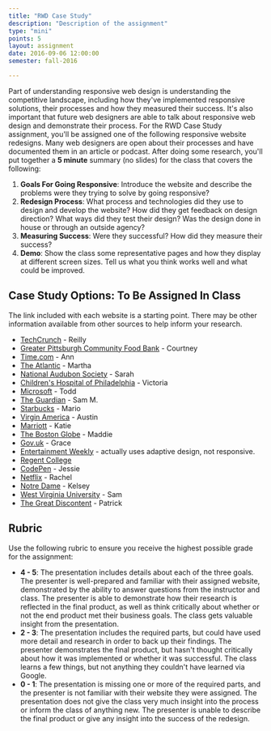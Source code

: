 ```yaml
---
title: "RWD Case Study"
description: "Description of the assignment"
type: "mini"
points: 5
layout: assignment
date: 2016-09-06 12:00:00
semester: fall-2016

---
```


Part of understanding responsive web design is understanding the competitive landscape, including how they've implemented responsive solutions, their processes and how they measured their success. It's also important that future web designers are able to talk about responsive web design and demonstrate their process. For the RWD Case Study assignment, you'll be assigned one of the following responsive website redesigns.  Many web designers are open about their processes and have documented them in an article or podcast.  After doing some research, you'll put together a **5 minute** summary (no slides) for the class that covers the following:

1.  **Goals For Going Responsive**:  Introduce the website and describe the problems were they trying to solve by going responsive?  
2.  **Redesign Process**: What process and technologies did they use to design and develop the website?  How did they get feedback on design direction?  What ways did they test their design?  Was the design done in house or through an outside agency?
3.  **Measuring Success**:  Were they successful?  How did they measure their success?  
4.  **Demo**:  Show the class some representative pages and how they display at different screen sizes.  Tell us what you think works well and what could be improved.

## Case Study Options: To Be Assigned In Class

The link included with each website is a starting point.  There may be other information available from other sources to help inform your research.

* [TechCrunch](http://danielmall.com/articles/techcrunch-responsive-redesign/) - Reilly
* [Greater Pittsburgh Community Food Bank](http://bradfrost.com/blog/post/greater-pittsburgh-community-food-bank-open-redesign/) - Courtney
* [Time.com](http://appendto.com/work/time-com-responsive-redesign/) - Ann
* [The Atlantic](http://responsivewebdesign.com/podcast/the-atlantic.html) - Martha
* [National Audubon Society](http://muledesign.com/2015/02/birds) - Sarah
* [Children's Hospital of Philadelphia](http://responsivewebdesign.com/podcast/chop.html) - Victoria
* [Microsoft](http://paravelinc.com/work/microsoft/) - Todd
* [The Guardian](http://www.creativebloq.com/netmag/guardian-redesign-71412518) - Sam M.
* [Starbucks](http://responsivewebdesign.com/podcast/starbucks.html) - Mario
* [Virgin America](http://www.wired.com/2014/06/the-super-slick-ux-of-virgin-americas-new-booking-site/) - Austin
* [Marriott](http://responsivewebdesign.com/podcast/marriott.html) - Katie
* [The Boston Globe](http://readwrite.com/2011/12/25/redux_how_the_boston_globe_pulled_off_html5_responsive_d) - Maddie
* [Gov.uk](https://gds.blog.gov.uk/2012/11/02/designing-for-different-devices/) - Grace
* [Entertainment Weekly](http://bradfrost.com/blog/post/entertainment-weekly/) - actually uses adaptive design, not responsive.
* [Regent College](http://domain7.com/work/regent-college)
* [CodePen](http://codepen.seesparkbox.com) - Jessie
* [Netflix](http://techblog.netflix.com/2014/03/the-netflix-signup-flow-our-journey-to.html) - Rachel
* [Notre Dame](http://responsivewebdesign.com/podcast/notre-dame/) - Kelsey
* [West Virginia University](http://responsivewebdesign.com/podcast/wvu/) - Sam
* [The Great Discontent](http://responsivewebdesign.com/podcast/the-great-discontent/) - Patrick

## Rubric

Use the following rubric to ensure you receive the highest possible grade for the assignment:

* **4 - 5**: The presentation includes details about each of the three goals.  The presenter is well-prepared and familiar with their assigned website, demonstrated by the ability to answer questions from the instructor and class.  The presenter is able to demonstrate how their research is reflected in the final product, as well as think critically about whether or not the end product met their business goals.  The class gets valuable insight from the presentation.
* **2 - 3**: The presentation includes the required parts, but could have used more detail and research in order to back up their findings.  The presenter demonstrates the final product, but hasn't thought critically about how it was implemented or whether it was successful.  The class learns a few things, but not anything they couldn't have learned via Google.
* **0 - 1**: The presentation is missing one or more of the required parts, and the presenter is not familiar with their website they were assigned.  The presentation does not give the class very much insight into the process or inform the class of anything new.  The presenter is unable to describe the final product or give any insight into the success of the redesign.
